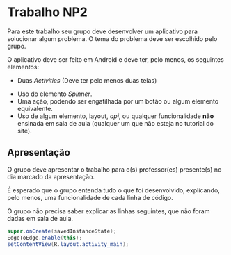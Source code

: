 # Trabalho NP2

Para este trabalho seu grupo deve desenvolver um aplicativo para solucionar algum problema. O tema do problema deve ser escolhido pelo grupo.

O aplicativo deve ser feito em Android e deve ter, pelo menos, os seguintes elementos:

- Duas *Activities* (Deve ter pelo menos duas telas)
<!-- - O uso do comando *if* -->
- Uso do elemento *Spinner*.
- Uma ação, podendo ser engatilhada por um botão ou algum elemento equivalente.
- Uso de algum elemento, layout, *api*, ou qualquer funcionalidade **não** ensinada em sala de aula (qualquer um que não esteja no tutorial do site).

## Apresentação

O grupo deve apresentar o trabalho para o(s) professor(es) presente(s) no dia marcado da apresentação.

É esperado que o grupo entenda tudo o que foi desenvolvido, explicando, pelo menos, uma funcionalidade de cada linha de código.

O grupo não precisa saber explicar as linhas seguintes, que não foram dadas em sala de aula. 

```java
super.onCreate(savedInstanceState);
EdgeToEdge.enable(this);
setContentView(R.layout.activity_main);
```


